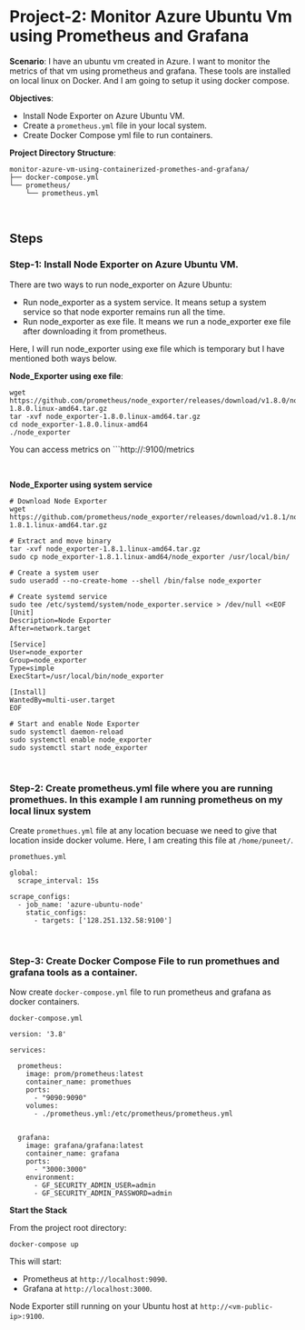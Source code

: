 # Project-2: Monitor Azure Ubuntu Vm using Prometheus and Grafana

**Scenario**: I have an ubuntu vm created in Azure. I want to monitor the metrics of that vm using prometheus and grafana. These tools are installed on local linux on Docker. And I am going to setup it using docker compose.

**Objectives**:
- Install Node Exporter on Azure Ubuntu VM.
- Create a ```prometheus.yml``` file in your local system.
- Create Docker Compose yml file to run containers.

**Project Directory Structure**:
```
monitor-azure-vm-using-containerized-promethes-and-grafana/
├── docker-compose.yml
└── prometheus/
    └── prometheus.yml
```

<br>

## Steps

### Step-1: Install Node Exporter on Azure Ubuntu VM.

There are two ways to run node_exporter on Azure Ubuntu:
- Run node_exporter as a system service. It means setup a system service so that node exporter remains run all the time.
- Run node_exporter as exe file. It means we run a node_exporter exe file after downloading it from prometheus.

Here, I will run node_exporter using exe file which is temporary but I have mentioned both ways below.

**Node_Exporter using exe file**:

```
wget https://github.com/prometheus/node_exporter/releases/download/v1.8.0/node_exporter-1.8.0.linux-amd64.tar.gz
tar -xvf node_exporter-1.8.0.linux-amd64.tar.gz
cd node_exporter-1.8.0.linux-amd64
./node_exporter
```

You can access metrics on ```http://<vm-public-ip>:9100/metrics

<br>

**Node_Exporter using system service**

```
# Download Node Exporter
wget https://github.com/prometheus/node_exporter/releases/download/v1.8.1/node_exporter-1.8.1.linux-amd64.tar.gz

# Extract and move binary
tar -xvf node_exporter-1.8.1.linux-amd64.tar.gz
sudo cp node_exporter-1.8.1.linux-amd64/node_exporter /usr/local/bin/

# Create a system user
sudo useradd --no-create-home --shell /bin/false node_exporter

# Create systemd service
sudo tee /etc/systemd/system/node_exporter.service > /dev/null <<EOF
[Unit]
Description=Node Exporter
After=network.target

[Service]
User=node_exporter
Group=node_exporter
Type=simple
ExecStart=/usr/local/bin/node_exporter

[Install]
WantedBy=multi-user.target
EOF

# Start and enable Node Exporter
sudo systemctl daemon-reload
sudo systemctl enable node_exporter
sudo systemctl start node_exporter
```

<br>

### Step-2: Create prometheus.yml file where you are running promethues. In this example I am running prometheus on my local linux system

Create ```promethues.yml``` file at any location becuase we need to give that location inside docker volume. Here, I am creating this file at ```/home/puneet/```.

```promethues.yml```

```
global:
  scrape_interval: 15s

scrape_configs:
  - job_name: 'azure-ubuntu-node'
    static_configs:
      - targets: ['128.251.132.58:9100']
```

<br>

### Step-3: Create Docker Compose File to run promethues and grafana tools as a container.

Now create ```docker-compose.yml``` file to run prometheus and grafana as docker containers.

```docker-compose.yml```

```
version: '3.8'

services:

  prometheus:
    image: prom/prometheus:latest
    container_name: promethues
    ports:
      - "9090:9090"
    volumes:
      - ./prometheus.yml:/etc/prometheus/prometheus.yml


  grafana:
    image: grafana/grafana:latest
    container_name: grafana
    ports:
      - "3000:3000"
    environment:
      - GF_SECURITY_ADMIN_USER=admin
      - GF_SECURITY_ADMIN_PASSWORD=admin
```

**Start the Stack**

From the project root directory:
```
docker-compose up
```

This will start:
- Prometheus at ```http://localhost:9090```.
- Grafana at ```http://localhost:3000```.

Node Exporter still running on your Ubuntu host at ```http://<vm-public-ip>:9100```.

